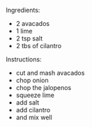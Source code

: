 Ingredients:
- 2 avacados
- 1 lime
- 2 tsp salt
- 2 tbs of cilantro

Instructions:
- cut and mash avacados
- chop onion
- chop the jalopenos 
- squeeze lime
- add salt 
- add cilantro
- and mix well
